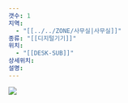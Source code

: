 ```yaml
---
갯수: 1
지역:
  - "[[../../ZONE/사무실|사무실]]"
종류: "[[디지털기기]]"
위치:
  - "[[DESK-SUB]]"
상세위치: 
설명:
---
```


![](http://192.168.50.22/devices/250322_IMG_0021.jpg)
